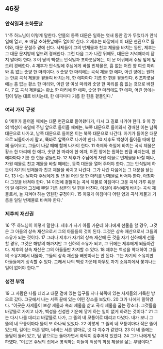 ## 46장
### 안식일과 초하룻날
1 ‘주 하느님이 이렇게 말한다. 안뜰의 동쪽 대문은 일하는 엿새 동안 잠가 두었다가 안식일에 열고, 또 매달 초하룻날에도 열어야 한다.
2 제후는 바깥에서 이 대문 현관으로 들어와, 대문 문설주 곁에 선다. 사제들이 그의 번제물과 친교 제물을 바치는 동안, 제후는 그 대문 문지방에 엎드려 경배한다. 그런 다음 그가 나간 뒤에도, 대문은 저녁때까지 닫지 말아야 한다.
3 이 땅의 백성도 안식일과 초하룻날에는, 이 문 어귀에서 주님 앞에 엎드려 경배한다.
4 제후가 안식일에 주님에게 바칠 번제물은, 흠 없는 어린 양 여섯 마리와 흠 없는 숫양 한 마리이다.
5 숫양 한 마리에는 곡식 제물 한 에파, 어린 양에는 원하는 만큼 곡식 제물을 곁들여 바치는데, 한 에파마다 기름 한 힌을 곁들인다.
6 초하룻날에는 흠 없는 황소 한 마리와, 어린 양 여섯 마리와 숫양 한 마리를 흠 없는 것으로 바친다.
7 또 곡식 제물로는 황소 한 마리에 한 에파, 숫양 한 마리에도 한 에파, 어린 양에는 힘이 닿는 대로 바치는데, 한 에파마다 기름 한 힌을 곁들인다.’
### 여러 가지 규정
8 ‘제후가 들어올 때에는 대문 현관으로 들어왔다가, 다시 그 길로 나가야 한다.
9 이 땅의 백성이 축일에 주님 앞으로 들어올 때에는, 북쪽 대문으로 들어와서 경배한 이는 남쪽 대문으로 나가고, 남쪽 대문으로 들어온 이는 북쪽 대문으로 나간다. 자기가 들어온 대문으로 되돌아가지 말고, 똑바로 앞쪽으로 나가야 한다.
10 제후도 백성이 들어올 때에 함께 들어오고, 그들이 나갈 때에 함께 나가야 한다.
11 축제와 축일에 바치는 곡식 제물은 황소 한 마리에 한 에파, 숫양 한 마리에 한 에파, 어린 양에는 원하는 만큼 바치는데, 한 에파마다 기름 한 힌을 곁들인다.
12 제후가 주님에게 자원 예물로 번제물을 바칠 때나, 자원 예물로 친교 제물을 바칠 때에는, 동쪽 대문을 열어 주어야 한다. 그는 안식일에 하듯이 자기의 번제물과 친교 제물을 바치고 나간다. 그가 나간 다음에는 그 대문을 닫는다.
13 너는 날마다 주님에게 일 년 된 어린 양 한 마리를 번제물로 바쳐야 한다. 아침마다 그것을 바쳐야 한다.
14 이것에 곁들이는 곡식 제물로 아침마다 고운 곡식 가루 육분의 일 에파와 그것에 뿌릴 기름 삼분의 일 힌을 바친다. 이것이 주님에게 바치는 곡식 제물로서, 늘 지켜야 하는 영원한 규정이다.
15 이렇게 아침마다 어린 양과 곡식 제물과 기름을 일일 번제물로 바쳐야 한다.’
### 제후의 재산권
16 ‘주 하느님이 이렇게 말한다. 제후가 자기 아들 가운데 하나에게 선물을 할 경우, 그것은 그 아들의 상속 재산으로서 그의 아들들의 것이 된다. 그것은 상속 재산으로서 그들의 소유가 되는 것이다.
17 그러나 제후가 자기의 상속 재산에 든 것을 자기 신하에게 선물할 경우, 그것은 해방의 해까지만 그 신하의 소유가 되고, 그 뒤에는 제후에게 되돌아간다. 제후의 상속 재산은 그의 아들들만 차지할 수 있다.
18 제후는 백성을 학대하여 그들의 소유지에서 내몰아, 그들의 상속 재산을 빼앗아서는 안 된다. 그는 자기의 소유지만 아들들에게 상속할 수 있다. 그래서 나의 백성 가운데 아무도 자기 소유지에서 쫓겨나는 일이 없어야 한다.’”
### 성전 부엌
19 그 사람은 나를 데리고 대문 곁에 있는 입구를 지나 북쪽에 있는 사제들의 거룩한 방으로 갔다. 그곳에서 나는 서쪽 끝에 있는 어떤 장소를 보았다.
20 그가 나에게 말하였다. “이곳은 사제들이 보상 제물과 속죄 제물을 삶고 곡식 제물을 굽는 장소다. 그것들을 바깥뜰로 가지고 나가, 백성을 신성한 기운에 닿게 하는 일이 없게 하려는 것이다.”
21 그는 다시 나를 데리고 바깥뜰로 나가, 그 뜰의 네 모퉁이로 데리고 다녔다. 내가 보니 그 뜰의 네 모퉁이마다 뜰이 또 하나씩 있었다.
22 이렇게 그 뜰의 네 모퉁이마다 작은 뜰이 있는데, 길이는 마흔 암마, 너비는 서른 암마로, 넷 다 치수가 같았다.
23 이 네 뜰에는 돌담이 둘러 있고, 담 밑으로는 돌아가면서 화덕이 갖추어져 있었다.
24 그가 나에게 말하였다. “이곳은 주님의 집에서 봉직하는 이들이 백성의 희생 제물을 삶는 부엌이다.”

